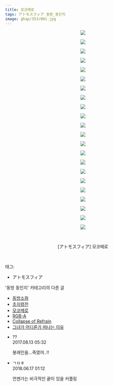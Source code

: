 ```yaml
---
title: 모코메로
tags: アトモスフィア 동방_동인지
image: ghap/353/001.jpg
---
```

<div class="article">
<p style="text-align: center; clear: none; float: none;"><img src="{{ site.nasurl }}/ghap/353/001.jpg"/></p>
<p style="text-align: center; clear: none; float: none;"><img src="{{ site.nasurl }}/ghap/353/002.jpg"/></p>
<p style="text-align: center; clear: none; float: none;"><img src="{{ site.nasurl }}/ghap/353/003.jpg"/></p>
<p style="text-align: center; clear: none; float: none;"><img src="{{ site.nasurl }}/ghap/353/004.jpg"/></p>
<p style="text-align: center; clear: none; float: none;"><img src="{{ site.nasurl }}/ghap/353/005.jpg"/></p>
<p style="text-align: center; clear: none; float: none;"><img src="{{ site.nasurl }}/ghap/353/006.jpg"/></p>
<p style="text-align: center; clear: none; float: none;"><img src="{{ site.nasurl }}/ghap/353/007.jpg"/></p>
<p style="text-align: center; clear: none; float: none;"><img src="{{ site.nasurl }}/ghap/353/008.jpg"/></p>
<p style="text-align: center; clear: none; float: none;"><img src="{{ site.nasurl }}/ghap/353/009.jpg"/></p>
<p style="text-align: center; clear: none; float: none;"><img src="{{ site.nasurl }}/ghap/353/010.jpg"/></p>
<p style="text-align: center; clear: none; float: none;"><img src="{{ site.nasurl }}/ghap/353/011.jpg"/></p>
<p style="text-align: center; clear: none; float: none;"><img src="{{ site.nasurl }}/ghap/353/012.jpg"/></p>
<p style="text-align: center; clear: none; float: none;"><img src="{{ site.nasurl }}/ghap/353/013.jpg"/></p>
<p style="text-align: center; clear: none; float: none;"><img src="{{ site.nasurl }}/ghap/353/014.jpg"/></p>
<p style="text-align: center; clear: none; float: none;"><img src="{{ site.nasurl }}/ghap/353/015.jpg"/></p>
<p style="text-align: center; clear: none; float: none;"><img src="{{ site.nasurl }}/ghap/353/016.jpg"/></p>
<p style="text-align: center; clear: none; float: none;"><img src="{{ site.nasurl }}/ghap/353/017.jpg"/></p>
<p style="text-align: center; clear: none; float: none;"><img src="{{ site.nasurl }}/ghap/353/018.jpg"/></p>
<p style="text-align: center; clear: none; float: none;"><img src="{{ site.nasurl }}/ghap/353/019.jpg"/></p>
<p style="text-align: center; clear: none; float: none;"><img src="{{ site.nasurl }}/ghap/353/020.jpg"/></p>
<p style="text-align: center; clear: none; float: none;"><img src="{{ site.nasurl }}/ghap/353/021.jpg"/></p>
<p style="text-align: center; clear: none; float: none;"><img src="{{ site.nasurl }}/ghap/353/022.jpg"/></p>
<p style="text-align: center; clear: none; float: none;"><br/></p>
<p style="text-align: center; clear: none; float: none;">[アトモスフィア] 모코메로</p>
<p><br/></p>
</div><div class="tagTrail">
<p>태그: </p>
<ul>
<li>アトモスフィア</li>
</ul>
</div><div class="another">
<p>'동방 동인지' 카테고리의 다른 글</p>
<ul>
<li><a href="/2016-06-20-ghap_356">동방소화</a></li>
<li><a href="/2016-06-20-ghap_354">초지령전</a></li>
<li><a href="/2016-06-20-ghap_353">모코메로</a></li>
<li><a href="/2016-06-20-ghap_351">RGB-A</a></li>
<li><a href="/2016-06-20-ghap_350">Collapse of Refrain</a></li>
<li><a href="/2016-06-20-ghap_349">그녀가 어디론가 떠나는 이유</a></li>
</ul>
</div><div class="cb_module cb_fluid">
<div class="cb_wrt cb_profile">
<div class="comment">
<ul>
<li class="cb_thumb_off" id="comment15058164">
<div class="cb_comment_area">
<div class="cb_info_area">
<div class="cb_section">
<span class="cb_nick_name">??</span>
</div>
<div class="cb_section">
<span class="cb_date">2017.08.13 05:32 </span>
</div>
</div>
<div class="cb_dsc_comment">
<p class="cb_dsc">
											봉래인을...죽였어..!!
										</p>
</div>
</div></li>
<li class="cb_thumb_off" id="comment15271692">
<div class="cb_comment_area">
<div class="cb_info_area">
<div class="cb_section">
<span class="cb_nick_name">ㄱㅁㅎ</span>
</div>
<div class="cb_section">
<span class="cb_date">2018.06.17 01:12 </span>
</div>
</div>
<div class="cb_dsc_comment">
<p class="cb_dsc">
											언젠가는 비극적인 끝이 있을 커플링
										</p>
</div>
</div></li>
</ul>
</div>
</div><!-- commentList close -->
</div>
